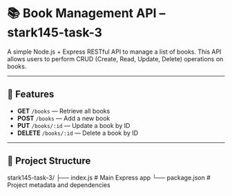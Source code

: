 # 📚 Book Management API – stark145-task-3

A simple Node.js + Express RESTful API to manage a list of books. This API allows users to perform CRUD (Create, Read, Update, Delete) operations on books.

---

## 🚀 Features

- **GET** `/books` — Retrieve all books
- **POST** `/books` — Add a new book
- **PUT** `/books/:id` — Update a book by ID
- **DELETE** `/books/:id` — Delete a book by ID

---

## 📁 Project Structure

stark145-task-3/
├── index.js # Main Express app
└── package.json # Project metadata and dependencies